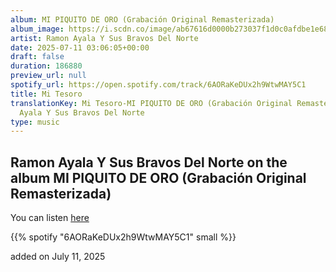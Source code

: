 ```yaml
---
album: MI PIQUITO DE ORO (Grabación Original Remasterizada)
album_image: https://i.scdn.co/image/ab67616d0000b273037f1d0c0afdbe1e68a59b12
artist: Ramon Ayala Y Sus Bravos Del Norte
date: 2025-07-11 03:06:05+00:00
draft: false
duration: 186880
preview_url: null
spotify_url: https://open.spotify.com/track/6AORaKeDUx2h9WtwMAY5C1
title: Mi Tesoro
translationKey: Mi Tesoro-MI PIQUITO DE ORO (Grabación Original Remasterizada)-Ramon
  Ayala Y Sus Bravos Del Norte
type: music
---
```



## Ramon Ayala Y Sus Bravos Del Norte on the album MI PIQUITO DE ORO (Grabación Original Remasterizada)

You can listen [here](https://open.spotify.com/track/6AORaKeDUx2h9WtwMAY5C1)

{{% spotify "6AORaKeDUx2h9WtwMAY5C1" small %}}

added on July 11, 2025